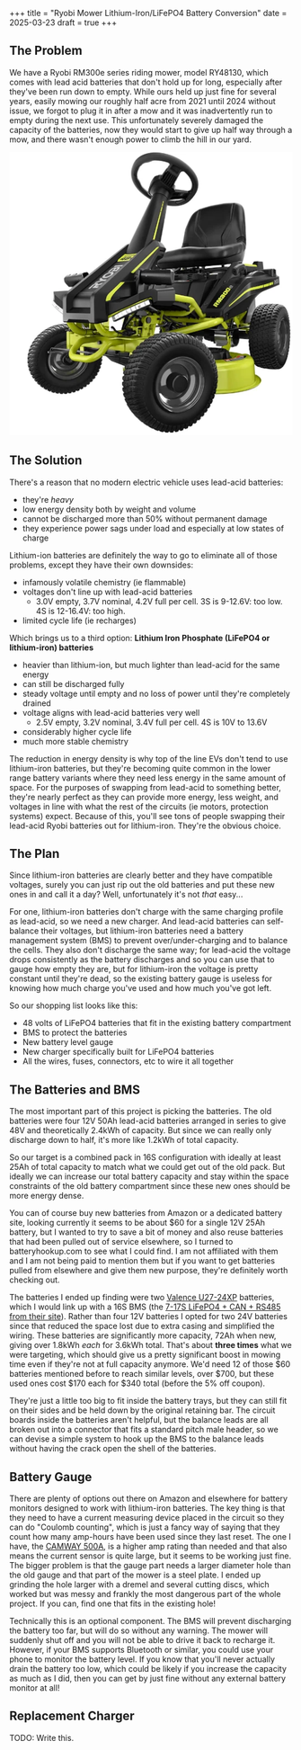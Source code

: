 +++
title = "Ryobi Mower Lithium-Iron/LiFePO4 Battery Conversion"
date = 2025-03-23
draft = true
+++

## The Problem

We have a Ryobi RM300e series riding mower, model RY48130, which comes with lead acid batteries that don't hold up for long, especially after they've been run down to empty. While ours held up just fine for several years, easily mowing our roughly half acre from 2021 until 2024 without issue, we forgot to plug it in after a mow and it was inadvertently run to empty during the next use. This unfortunately severely damaged the capacity of the batteries, now they would start to give up half way through a mow, and there wasn't enough power to climb the hill in our yard.

![Ryobi RY48130 Mower](mower_stock_sm.webp)

## The Solution

There's a reason that no modern electric vehicle uses lead-acid batteries:

- they're *heavy*
- low energy density both by weight and volume
- cannot be discharged more than 50% without permanent damage
- they experience power sags under load and especially at low states of charge

Lithium-ion batteries are definitely the way to go to eliminate all of those problems, except they have their own downsides:

- infamously volatile chemistry (ie flammable)
- voltages don't line up with lead-acid batteries
  - 3.0V empty, 3.7V nominal, 4.2V full per cell. 3S is 9-12.6V: too low. 4S is 12-16.4V: too high.
- limited cycle life (ie recharges)

Which brings us to a third option: **Lithium Iron Phosphate (LiFePO4 or lithium-iron) batteries**

- heavier than lithium-ion, but much lighter than lead-acid for the same energy
- can still be discharged fully
- steady voltage until empty and no loss of power until they're completely drained
- voltage aligns with lead-acid batteries very well
  - 2.5V empty, 3.2V nominal, 3.4V full per cell. 4S is 10V to 13.6V
- considerably higher cycle life
- much more stable chemistry

The reduction in energy density is why top of the line EVs don't tend to use lithium-iron batteries, but they're becoming quite common in the lower range battery variants where they need less energy in the same amount of space. For the purposes of swapping from lead-acid to something better, they're nearly perfect as they can provide more energy, less weight, and voltages in line with what the rest of the circuits (ie motors, protection systems) expect. Because of this, you'll see tons of people swapping their lead-acid Ryobi batteries out for lithium-iron. They're the obvious choice.

## The Plan

Since lithium-iron batteries are clearly better and they have compatible voltages, surely you can just rip out the old batteries and put these new ones in and call it a day? Well, unfortunately it's not *that* easy...

For one, lithium-iron batteries don't charge with the same charging profile as lead-acid, so we need a new charger. And lead-acid batteries can self-balance their voltages, but lithium-iron batteries need a battery management system (BMS) to prevent over/under-charging and to balance the cells. They also don't discharge the same way; for lead-acid the voltage drops consistently as the battery discharges and so you can use that to gauge how empty they are, but for lithium-iron the voltage is pretty constant until they're dead, so the existing battery gauge is useless for knowing how much charge you've used and how much you've got left.

So our shopping list looks like this:

- 48 volts of LiFePO4 batteries that fit in the existing battery compartment
- BMS to protect the batteries
- New battery level gauge
- New charger specifically built for LiFePO4 batteries
- All the wires, fuses, connectors, etc to wire it all together

## The Batteries and BMS

The most important part of this project is picking the batteries. The old batteries were four 12V 50Ah lead-acid batteries arranged in series to give 48V and theoretically 2.4kWh of capacity. But since we can really only discharge down to half, it's more like 1.2kWh of total capacity.

So our target is a combined pack in 16S configuration with ideally at least 25Ah of total capacity to match what we could get out of the old pack. But ideally we can increase our total battery capacity and stay within the space constraints of the old battery compartment since these new ones should be more energy dense.

You can of course buy new batteries from Amazon or a dedicated battery site, looking currently it seems to be about $60 for a single 12V 25Ah battery, but I wanted to try to save a bit of money and also reuse batteries that had been pulled out of service elsewhere, so I turned to batteryhookup.com to see what I could find. I am not affiliated with them and I am not being paid to mention them but if you want to get batteries pulled from elsewhere and give them new purpose, they're definitely worth checking out.

The batteries I ended up finding were two [Valence U27-24XP](https://www.lithionbattery.com/wp-content/uploads/2019/12/Valence-U27-24XP-Data-Sheet-210623.pdf) batteries, which I would link up with a 16S BMS (the [7-17S LiFePO4 + CAN + RS485 from their site](https://batteryhookup.com/products/12v-lifepo4-smart-bms-w-low-temp-cutoff)). Rather than four 12V batteries I opted for two 24V batteries since that reduced the space lost due to extra casing and simplified the wiring. These batteries are significantly more capacity, 72Ah when new, giving over 1.8kWh *each* for 3.6kWh total. That's about **three times** what we were targeting, which should give us a pretty significant boost in mowing time even if they're not at full capacity anymore. We'd need 12 of those $60 batteries mentioned before to reach similar levels, over $700, but these used ones cost $170 each for $340 total (before the 5% off coupon).

They're just a little too big to fit inside the battery trays, but they can still fit on their sides and be held down by the original retaining bar. The circuit boards inside the batteries aren't helpful, but the balance leads are all broken out into a connector that fits a standard pitch male header, so we can devise a simple system to hook up the BMS to the balance leads without having the crack open the shell of the batteries.

## Battery Gauge

There are plenty of options out there on Amazon and elsewhere for battery monitors designed to work with lithium-iron batteries. The key thing is that they need to have a current measuring device placed in the circuit so they can do "Coulomb counting", which is just a fancy way of saying that they count how many amp-hours have been used since they last reset. The one I have, the [CAMWAY 500A](https://www.amazon.com/dp/B088RG27LS), is a higher amp rating than needed and that also means the current sensor is quite large, but it seems to be working just fine. The bigger problem is that the gauge part needs a larger diameter hole than the old gauge and that part of the mower is a steel plate. I ended up grinding the hole larger with a dremel and several cutting discs, which worked but was messy and frankly the most dangerous part of the whole project. If you can, find one that fits in the existing hole!

Technically this is an optional component. The BMS will prevent discharging the battery too far, but will do so without any warning. The mower will suddenly shut off and you will not be able to drive it back to recharge it. However, if your BMS supports Bluetooth or similar, you could use your phone to monitor the battery level. If you know that you'll never actually drain the battery too low, which could be likely if you increase the capacity as much as I did, then you can get by just fine without any external battery monitor at all!

## Replacement Charger

TODO: Write this.
